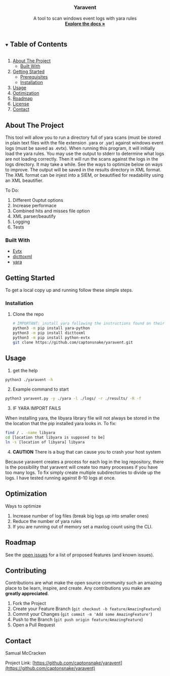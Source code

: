 <!--
*** Thanks for checking out the Best-README-Template. If you have a suggestion
*** that would make this better, please fork the repo and create a pull request
*** or simply open an issue with the tag "enhancement".
*** Thanks again! Now go create something AMAZING! :D
***
***
***
*** To avoid retyping too much info. Do a search and replace for the following:
*** captonsnake, yaravent, twitter_handle, mccracken.landon@gmail.com, Yaravent, A tool to scan windows event logs with yara rules
-->



<!-- PROJECT SHIELDS -->
<!--
*** I'm using markdown "reference style" links for readability.
*** Reference links are enclosed in brackets [ ] instead of parentheses ( ).
*** See the bottom of this document for the declaration of the reference variables
*** for contributors-url, forks-url, etc. This is an optional, concise syntax you may use.
*** https://www.markdownguide.org/basic-syntax/#reference-style-links
-->



<!-- PROJECT LOGO -->
<br />
<p align="center">
  <h3 align="center">Yaravent</h3>

  <p align="center">
    A tool to scan windows event logs with yara rules
    <br />
    <a href="https://github.com/captonsnake/yaravent"><strong>Explore the docs »</strong></a>
    <br />
  </p>
</p>



<!-- TABLE OF CONTENTS -->
<details open="open">
  <summary><h2 style="display: inline-block">Table of Contents</h2></summary>
  <ol>
    <li>
      <a href="#about-the-project">About The Project</a>
      <ul>
        <li><a href="#built-with">Built With</a></li>
      </ul>
    </li>
    <li>
      <a href="#getting-started">Getting Started</a>
      <ul>
        <li><a href="#prerequisites">Prerequisites</a></li>
        <li><a href="#installation">Installation</a></li>
      </ul>
    </li>
    <li><a href="#usage">Usage</a></li>
    <li><a href="#optimization">Optimization</a></li>
    <li><a href="#roadmap">Roadmap</a></li>
    <li><a href="#license">License</a></li>
    <li><a href="#contact">Contact</a></li>
  </ol>
</details>



<!-- ABOUT THE PROJECT -->
## About The Project
This tool will allow you to run a directory full of yara scans (must be stored in plain text files with the file extension .yara or .yar) against windows event logs (must be saved as .evtx). When running this program, it will initially load the yara rules. You may use the output to stderr to determine what logs are not loading correctly. Then it will run the scans against the logs in the logs directory. It may take a while. See the ways to optimize below on ways to improve. The output will be saved in the results directory in XML format. The XML format can be injest into a SIEM, or beautified for readability using an XML beautifier. 

To Do:
1. Different Ouptut options
2. Increase performace
3. Combined hits and misses file option
4. XML parser/beautify
5. Logging
6. Tests


### Built With

* [Evtx](https://github.com/williballenthin/python-evtx)
* [dicttoxml](https://pypi.org/project/dicttoxml/)
* [yara](https://pypi.org/project/yara-python/)



<!-- GETTING STARTED -->
## Getting Started

To get a local copy up and running follow these simple steps.


### Installation

1. Clone the repo
   ```sh
   # IMPORTANT: install yara following the instructions found on their website for your system
   python3 -m pip install yara-python
   python3 -m pip install dicttoxml
   python3 -m pip install python-evtx
   git clone https://github.com/captonsnake/yaravent.git
   ```




<!-- USAGE EXAMPLES -->
## Usage

1. get the help
```sh
python3 ./yaravent -h
```

2. Example command to start
```sh
python3 yaravent.py -y ./yara -l ./logs/ -r ./results/ -R -f
```

3. IF YARA IMPORT FAILS

When installing yara, the libyara library file will not always be stored in the the location that the pip installed yara looks in. To fix:
```sh
find / . -name libyara
cd [location that libyara is supposed to be]
ln -s [location of libyara] libyara
```

4. **CAUTION** There is a bug that can cause you to crash your host system

Because yaravent creates a process for each log in the log repository, there is the possibility that yaravent will create too many processes if you have too many logs. To fix simply create multiple subdirectories to divide up the logs. I have tested running against 8-10 logs at once.


## Optimization
Ways to optimize

1. Increase number of log files (break big logs up into smaller ones)
2. Reduce the number of yara rules
3. If you are running out of memory set a maxlog count using the CLI.


<!-- ROADMAP -->
## Roadmap

See the [open issues](https://github.com/captonsnake/yaravent/issues) for a list of proposed features (and known issues).



<!-- CONTRIBUTING -->
## Contributing

Contributions are what make the open source community such an amazing place to be learn, inspire, and create. Any contributions you make are **greatly appreciated**.

1. Fork the Project
2. Create your Feature Branch (`git checkout -b feature/AmazingFeature`)
3. Commit your Changes (`git commit -m 'Add some AmazingFeature'`)
4. Push to the Branch (`git push origin feature/AmazingFeature`)
5. Open a Pull Request



<!-- CONTACT -->
## Contact
Samual McCracken

Project Link: [https://github.com/captonsnake/yaravent](https://github.com/captonsnake/yaravent)
